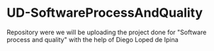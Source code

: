 # UD-SoftwareProcessAndQuality
Repository were we will be uploading the project done for "Software process and quality" with the help of Diego Loped de Ipina
